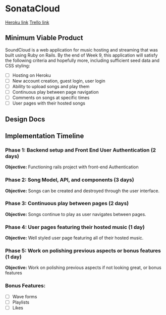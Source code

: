 # SonataCloud

[Heroku link][heroku]
[Trello link][trello]

[heroku]: http://www.herokuapp.com
[trello]: https://trello.com/b/x7EEipVm/sonatacloud

## Minimum Viable Product

SoundCloud is a web application for music hosting and streaming that was built using Ruby on Rails. By the end of Week 9, this application will satisfy the following criteria and hopefully more, including sufficient seed data and CSS styling:

- [ ] Hosting on Heroku
- [ ] New account creation, guest login, user login
- [ ] Ability to upload songs and play them
- [ ] Continuous play between page navigation
- [ ] Comments on songs at specific times
- [ ] User pages with their hosted songs

## Design Docs

## Implementation Timeline

### Phase 1: Backend setup and Front End User Authentication (2 days)

**Objective:** Functioning rails project with front-end Authentication

### Phase 2: Song Model, API, and components (3 days)

**Objective:** Songs can be created and destroyed through the user interface.

### Phase 3: Continuous play between pages (2 days)

**Objective:** Songs continue to play as user navigates between pages.

### Phase 4: User pages featuring their hosted music (1 day)

**Objective:** Well styled user page featuring all of their hosted music.

### Phase 5: Work on polishing previous aspects or bonus features (1 day)

**Objective:** Work on polishing previous aspects if not looking great, or bonus features

### Bonus Features:
- [ ] Wave forms
- [ ] Playlists
- [ ] Likes
